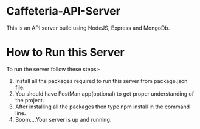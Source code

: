 # Caffeteria-API-Server
This is an API server build using NodeJS, Express and MongoDb.

# How to Run this Server
To run the server follow these steps:-

1) Install all the packages required to run this server from package.json file.
2) You should have PostMan app(optional) to get proper understanding of the project.
3) After installing all the packages then type npm install in the command line.
4) Boom....Your server is up and running.

